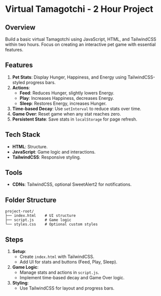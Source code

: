 # Virtual Tamagotchi - 2 Hour Project

## Overview
Build a basic virtual Tamagotchi using JavaScript, HTML, and TailwindCSS within two hours. Focus on creating an interactive pet game with essential features.

## Features
1. **Pet Stats**: Display Hunger, Happiness, and Energy using TailwindCSS-styled progress bars.
2. **Actions**:
   - **Feed**: Reduces Hunger, slightly lowers Energy.
   - **Play**: Increases Happiness, decreases Energy.
   - **Sleep**: Restores Energy, increases Hunger.
3. **Time-based Decay**: Use `setInterval` to reduce stats over time.
4. **Game Over**: Reset game when any stat reaches zero.
5. **Persistent State**: Save stats in `localStorage` for page refresh.

## Tech Stack
- **HTML**: Structure.
- **JavaScript**: Game logic and interactions.
- **TailwindCSS**: Responsive styling.

## Tools
- **CDNs**: TailwindCSS, optional SweetAlert2 for notifications.

## Folder Structure
```
project-root/
├── index.html    # UI structure
├── script.js     # Game logic
└── styles.css    # Optional custom styles
```

## Steps
1. **Setup**:
   - Create `index.html` with TailwindCSS.
   - Add UI for stats and buttons (Feed, Play, Sleep).
2. **Game Logic**:
   - Manage stats and actions in `script.js`.
   - Implement time-based decay and Game Over logic.
3. **Styling**:
   - Use TailwindCSS for layout and progress bars.

